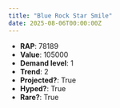 ```yaml
---
title: "Blue Rock Star Smile"
date: 2025-08-06T00:00:00Z
---
```

- **RAP**: 78189
- **Value**: 105000
- **Demand level**: 1
- **Trend**: 2
- **Projected?**: True
- **Hyped?**: True
- **Rare?**: True
